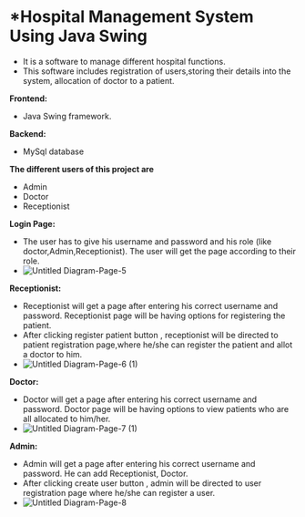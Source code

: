 # ***Hospital Management System Using Java Swing**
  * It is a software to manage different hospital functions.  
  * This software includes registration of users,storing their details into the system, allocation of doctor to a patient.
    
**Frontend:**
  * Java Swing framework.
    
**Backend:**
  * MySql database 
    
**The different users of this project are**   
  * Admin
  * Doctor
  * Receptionist

**Login Page:**
  * The user has to give his username and password and his role (like doctor,Admin,Receptionist). The user will get the page according to their role.
  * ![Untitled Diagram-Page-5](https://user-images.githubusercontent.com/43813438/114308635-45e7ef80-9b02-11eb-9ebf-48bb3c7b994b.png)
 
**Receptionist:**
  * Receptionist will get a page after entering his correct username and password. Receptionist page will be having options for registering the patient.
  * After clicking register patient button , receptionist will be directed to patient registration page,where he/she can register the patient and allot a doctor to him.
  * ![Untitled Diagram-Page-6 (1)](https://user-images.githubusercontent.com/43813438/114308762-834c7d00-9b02-11eb-904c-81e87bf885a1.png)
    
**Doctor:**
  * Doctor will get a page after entering his correct username and password. Doctor page will be having options to view patients who are all allocated to him/her.
  * ![Untitled Diagram-Page-7 (1)](https://user-images.githubusercontent.com/43813438/114308837-cd356300-9b02-11eb-8d12-639925bddf3a.png)

**Admin:**
  * Admin will get a page after entering his correct username and password. He can add Receptionist, Doctor.
  * After clicking create user button , admin will be directed to user registration page where he/she can register a user.
  * ![Untitled Diagram-Page-8](https://user-images.githubusercontent.com/43813438/114308909-05d53c80-9b03-11eb-8578-9508c31c880a.png)

    

 




